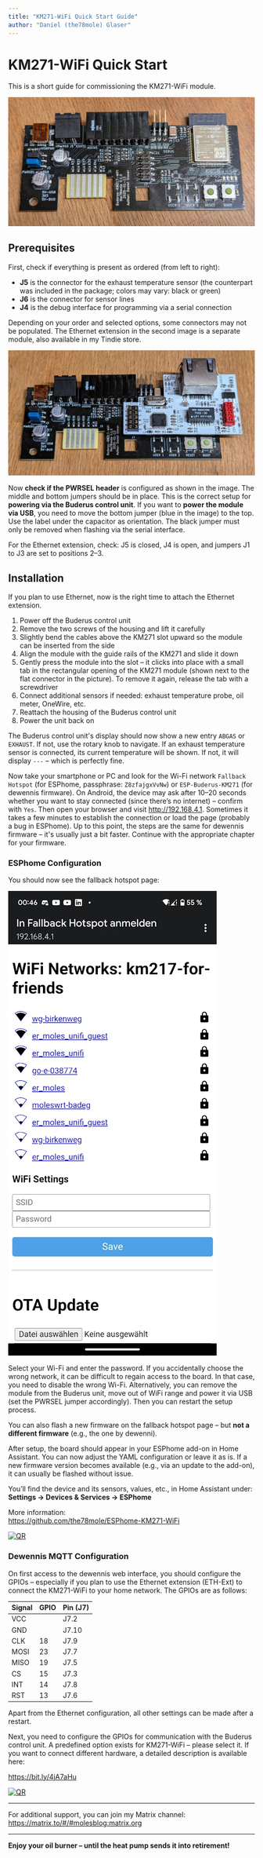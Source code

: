 ```yaml
---
title: "KM271-WiFi Quick Start Guide"
author: "Daniel (the78mole) Glaser"
---
```


# KM271-WiFi Quick Start

This is a short guide for commissioning the KM271-WiFi module.

![KM271-WiFi mostly assembled](../IMG/KM271-WiFi-0.1.0.jpg)

## Prerequisites

First, check if everything is present as ordered (from left to right):

- **J5** is the connector for the exhaust temperature sensor (the counterpart was included in the package; colors may vary: black or green)
- **J6** is the connector for sensor lines
- **J4** is the debug interface for programming via a serial connection

Depending on your order and selected options, some connectors may not be populated. The Ethernet extension in the second image is a separate module, also available in my Tindie store.

![KM271-WiFi with Ethernet Extension](../IMG/KM271-WiFi-0.1.0-ETH-Ext.jpg)

Now **check if the PWRSEL header** is configured as shown in the image. The middle and bottom jumpers should be in place. This is the correct setup for **powering via the Buderus control unit**. If you want to **power the module via USB**, you need to move the bottom jumper (blue in the image) to the top. Use the label under the capacitor as orientation. The black jumper must only be removed when flashing via the serial interface.

For the Ethernet extension, check: J5 is closed, J4 is open, and jumpers J1 to J3 are set to positions 2–3.

## Installation

If you plan to use Ethernet, now is the right time to attach the Ethernet extension.

1. Power off the Buderus control unit  
2. Remove the two screws of the housing and lift it carefully  
3. Slightly bend the cables above the KM271 slot upward so the module can be inserted from the side  
4. Align the module with the guide rails of the KM271 and slide it down  
5. Gently press the module into the slot – it clicks into place with a small tab in the rectangular opening of the KM271 module (shown next to the flat connector in the picture). To remove it again, release the tab with a screwdriver  
6. Connect additional sensors if needed: exhaust temperature probe, oil meter, OneWire, etc.  
7. Reattach the housing of the Buderus control unit  
8. Power the unit back on

The Buderus control unit's display should now show a new entry `ABGAS` or `EXHAUST`. If not, use the rotary knob to navigate. If an exhaust temperature sensor is connected, its current temperature will be shown. If not, it will display `---` – which is perfectly fine.

Now take your smartphone or PC and look for the Wi-Fi network `Fallback Hotspot` (for ESPhome, passphrase: `Z8zfajgxVvNw`) or `ESP-Buderus-KM271` (for dewennis firmware). On Android, the device may ask after 10–20 seconds whether you want to stay connected (since there’s no internet) – confirm with `Yes`. Then open your browser and visit http://192.168.4.1. Sometimes it takes a few minutes to establish the connection or load the page (probably a bug in ESPhome). Up to this point, the steps are the same for dewennis firmware – it's usually just a bit faster. Continue with the appropriate chapter for your firmware.

### ESPhome Configuration

You should now see the fallback hotspot page:

![Fallback Hotspot Page](../IMG/esphome-fallback-page.png)

Select your Wi-Fi and enter the password. If you accidentally choose the wrong network, it can be difficult to regain access to the board. In that case, you need to disable the wrong Wi-Fi. Alternatively, you can remove the module from the Buderus unit, move out of WiFi range and power it via USB (set the PWRSEL jumper accordingly). Then you can restart the setup process.

You can also flash a new firmware on the fallback hotspot page – but **not a different firmware** (e.g., the one by dewenni).

After setup, the board should appear in your ESPhome add-on in Home Assistant. You can now adjust the YAML configuration or leave it as is. If a new firmware version becomes available (e.g., via an update to the add-on), it can usually be flashed without issue.

You’ll find the device and its sensors, values, etc., in Home Assistant under:  
**Settings → Devices & Services → ESPhome**

More information:  
https://github.com/the78mole/ESPhome-KM271-WiFi

[![QR](https://api.qrserver.com/v1/create-qr-code/?data=https%3A%2F%2Fgithub.com%2Fthe78mole%2FESPhome-KM271-WiFi&size=150x150)](https://github.com/the78mole/ESPhome-KM271-WiFi)

### Dewennis MQTT Configuration

On first access to the dewennis web interface, you should configure the GPIOs – especially if you plan to use the Ethernet extension (ETH-Ext) to connect the KM271-WiFi to your home network. The GPIOs are as follows:

| Signal | GPIO  | Pin (J7) |
|--------|-------|----------|
| VCC    |       | J7.2     |
| GND    |       | J7.10    |
| CLK    | 18    | J7.9     |
| MOSI   | 23    | J7.7     |
| MISO   | 19    | J7.5     |
| CS     | 15    | J7.3     |
| INT    | 14    | J7.8     |
| RST    | 13    | J7.6     |

Apart from the Ethernet configuration, all other settings can be made after a restart.

Next, you need to configure the GPIOs for communication with the Buderus control unit. A predefined option exists for KM271-WiFi – please select it. If you want to connect different hardware, a detailed description is available here:

https://bit.ly/4jA7aHu

[![QR](https://api.qrserver.com/v1/create-qr-code/?data=https%3A%2F%2Fbit.ly%2F4jA7aHu&size=150x150)](https://bit.ly/4jA7aHu)

---

For additional support, you can join my Matrix channel:  
https://matrix.to/#/#molesblog:matrix.org

---

**Enjoy your oil burner – until the heat pump sends it into retirement!**
